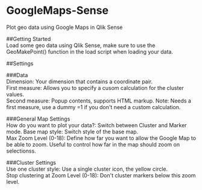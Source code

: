 # GoogleMaps-Sense  
Plot geo data using Google Maps in Qlik Sense  

##Getting Started  
Load some geo data using Qlik Sense, make sure to use the GeoMakePoint() function in the load script when loading your data.  
  
##Settings  
  
###Data  
Dimension: Your dimension that contains a coordinate pair.  
First measure: Allows you to specify a cusom calculation for the cluster values.  
Second measure: Popup contents, supports HTML markup. Note: Needs a first measure, use a dummy =1 if you don't need a custom calculation.

###General Map Settings  
How do you want to plot your data?: Switch between Cluster and Marker mode.
Base map style: Switch style of the base map.  
Max Zoom Level (0-18): Define how far you want to allow the Google Map to be able to zoom. Useful to control how far in the map should zoom on selectionss.  
  
###Cluster Settings  
Use one cluster style: Use a single cluster icon, the yellow circle.  
Stop clustering at Zoom Level (0-18): Don't cluster markers below this zoom level.

